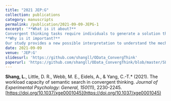 ```yaml
---
title: "2021 JEP:G"
collection: publications
category: manuscripts
permalink: /publication/2021-09-09-JEPG-1
excerpt: '**What is it about?**
Convergent thinking tasks require individuals to generate a solution that depends on combining multiple cue components (i.e., that are multiply-constrained). For example, a commonly used convergent thinking task, the remote associates task, requires participants to find a fourth word related to three cue words (e.g., potato, tooth, and heart can be combined with sweet to form three compound words). Most previous studies focused on exploring the relationship between candidate solutions, whereby the search strategy and mechanisms of convergent thinking could be investigated. The present study attempts to explore this issue from another point of view. We are concentrating on understanding how multiple cues interact with each other via workload capacity, and finally reveal individual differences in workload capacity, suggesting individuals are much more likely to accept different search strategies to solve multiply-constrained problems. We also observe a negative correlation between workload capacity and convergent thinking.
**Why is it important?**
Our study provides a new possible interpretation to understand the mechanisms of convergent thinking. Traditional wisdom holds that working memory (WM) may play an important role in convergent thinking, but discrepant findings do not support directly associating convergent thinking with WM. Hence, Chuderski (2014) proposed that reasoning mediates the effects of WM on convergent thinking which was still based on WM. However, the present study bypasses WM and switches to workload capacity, a crucial but easily overlooked factor, by which a negative relationship is directly observed between workload capacity and convergent thinking. This contributes to the current understanding of convergent thinking, despite limitations to be solved by future study (e.g. measure context invariance, directly comparing the number of candidate solutions loaded).'
date: 2021-09-09
venue: 'JEP:G'
slidesurl: 'https://github.com/shangll/OData_ConvergThink'
paperurl: 'https://github.com/shangll/OData_ConvergThink/blob/master/SL_2021_JEPG_WLC.pdf'
---
```


**Shang, L.**, Little, D. R., Webb, M. E., Eidels, A., & Yang, C.-T.\* (2021). The workload capacity of semantic search in convergent thinking. *Journal of Experimental Psychology: General, 150*(11), 2230-2245. [https://doi.org/10.1037/xge0001045](https://doi.org/10.1037/xge0001045)
